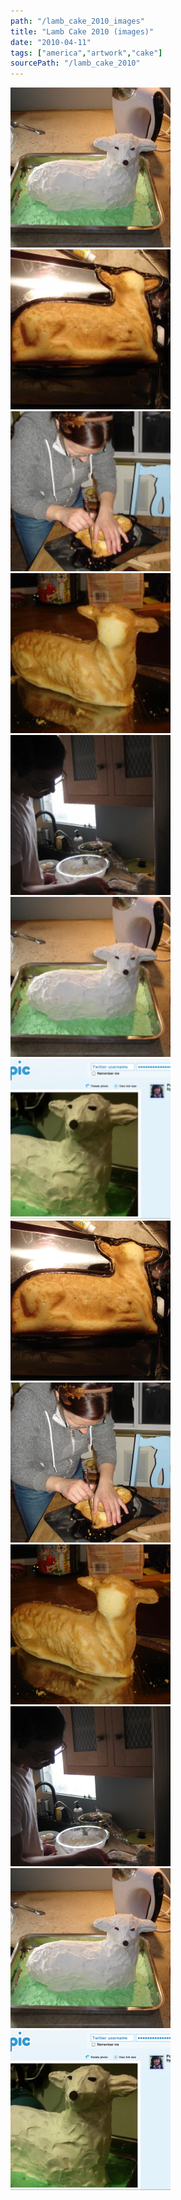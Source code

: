 ```yaml
---
path: "/lamb_cake_2010_images"
title: "Lamb Cake 2010 (images)"
date: "2010-04-11"
tags: ["america","artwork","cake"]
sourcePath: "/lamb_cake_2010"
---
```


 ![fin.jpeg_hexagon.jpeg](fin.jpeg_hexagon.jpeg) ![half_out-300x225.jpg_hexagon.jpeg](half_out-300x225.jpg_hexagon.jpeg) ![louisa_genius-209x300.jpg_hexagon.jpeg](louisa_genius-209x300.jpg_hexagon.jpeg) ![out_of_mold-300x225.jpg_hexagon.jpeg](out_of_mold-300x225.jpg_hexagon.jpeg) ![decorate-225x300.jpg_hexagon.jpeg](decorate-225x300.jpg_hexagon.jpeg) ![fin-300x225.jpg_hexagon.jpeg](fin-300x225.jpg_hexagon.jpeg) ![screen-shot-2010-04-11-at-110858-am-300x193.png_hexagon.png](screen-shot-2010-04-11-at-110858-am-300x193.png_hexagon.png) ![half_out.jpg_hexagon.jpeg](half_out.jpg_hexagon.jpeg) ![louisa_genius.jpg_hexagon.jpeg](louisa_genius.jpg_hexagon.jpeg) ![out_of_mold.jpg_hexagon.jpeg](out_of_mold.jpg_hexagon.jpeg) ![decorate.jpg_hexagon.jpeg](decorate.jpg_hexagon.jpeg) ![fin.jpg_hexagon.jpeg](fin.jpg_hexagon.jpeg) ![screen-shot-2010-04-11-at-110858-am.png_hexagon.png](screen-shot-2010-04-11-at-110858-am.png_hexagon.png)
